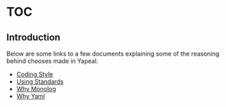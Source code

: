 # TOC #

## Introduction ##

Below are some links to a few documents explaining some of the reasoning behind
chooses made in Yapeal.

- [Coding Style][1]
- [Using Standards][2]
- [Why Monolog][3]
- [Why Yaml][4]

[1]: https://sourceforge.net/p/yapeal/code/ci/master/tree/doc/CodingStyle.md
[2]: https://sourceforge.net/p/yapeal/code/ci/master/tree/doc/UsingStandards.md
[3]: https://sourceforge.net/p/yapeal/code/ci/master/tree/doc/WhyMonolog.md
[4]: https://sourceforge.net/p/yapeal/code/ci/master/tree/doc/WhyYaml.md
